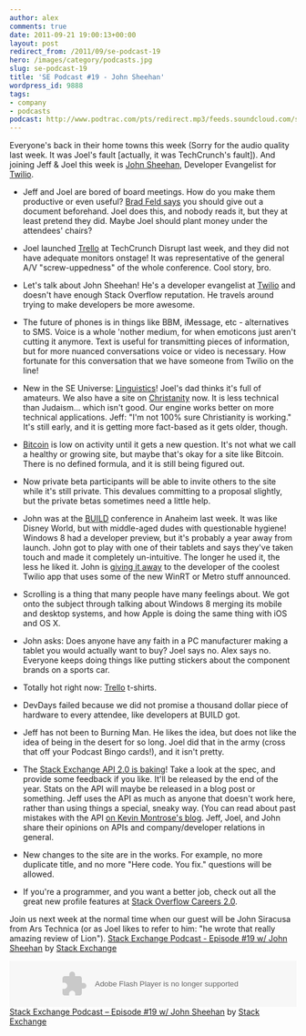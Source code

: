 ```yaml
---
author: alex
comments: true
date: 2011-09-21 19:00:13+00:00
layout: post
redirect_from: /2011/09/se-podcast-19
hero: /images/category/podcasts.jpg
slug: se-podcast-19
title: 'SE Podcast #19 - John Sheehan'
wordpress_id: 9888
tags:
- company
- podcasts
podcast: http://www.podtrac.com/pts/redirect.mp3/feeds.soundcloud.com/stream/23835379-stack-exchange-stack-exchange-podcast-19.mp3
---
```


Everyone's back in their home towns this week (Sorry for the audio quality last week. It was Joel's fault [actually, it was TechCrunch's fault]). And joining Jeff & Joel this week is [John Sheehan](http://www.twitter.com/johnsheehan), Developer Evangelist for [Twilio](http://www.twilio.com).



	
  * Jeff and Joel are bored of board meetings. How do you make them productive or even useful? [Brad Feld says](http://www.feld.com/wp/archives/2009/08/the-best-board-meetings.html) you should give out a document beforehand. Joel does this, and nobody reads it, but they at least pretend they did. Maybe Joel should plant money under the attendees' chairs?

	
  * Joel launched [Trello](http://trello.com/) at TechCrunch Disrupt last week, and they did not have adequate monitors onstage! It was representative of the general A/V "screw-uppedness" of the whole conference. Cool story, bro.

	
  * Let's talk about John Sheehan! He's a developer evangelist at [Twilio](http://www.twilio.com/) and doesn't have enough Stack Overflow reputation. He travels around trying to make developers be more awesome.

	
  * The future of phones is in things like BBM, iMessage, etc - alternatives to SMS. Voice is a whole 'nother medium, for when emoticons just aren't cutting it anymore. Text is useful for transmitting pieces of information, but for more nuanced conversations voice or video is necessary. How fortunate for this conversation that we have someone from Twilio on the line!

	
  * New in the SE Universe: [Linguistics](http://linguistics.stackexchange.com/)! Joel's dad thinks it's full of amateurs. We also have a site on [Christanity](http://christianity.stackexchange.com/) now. It is less technical than Judaism... which isn't good. Our engine works better on more technical applications. Jeff: "I'm not 100% sure Christianity is working." It's still early, and it is getting more fact-based as it gets older, though.

	
  * [Bitcoin](http://bitcoin.stackexchange.com/) is low on activity until it gets a new question. It's not what we call a healthy or growing site, but maybe that's okay for a site like Bitcoin. There is no defined formula, and it is still being figured out.

	
  * Now private beta participants will be able to invite others to the site while it's still private. This devalues committing to a proposal slightly, but the private betas sometimes need a little help.

	
  * John was at the [BUILD](http://www.buildwindows.com/) conference in Anaheim last week. It was like Disney World, but with middle-aged dudes with questionable hygiene! Windows 8 had a developer preview, but it's probably a year away from launch. John got to play with one of their tablets and says they've taken touch and made it completely un-intuitive. The longer he used it, the less he liked it. John is [giving it away](http://www.twilio.com/blog/2011/09/twilio-and-windows-8-your-ticket-to-a-samsung-tablet.html) to the developer of the coolest Twilio app that uses some of the new WinRT or Metro stuff announced.

	
  * Scrolling is a thing that many people have many feelings about. We got onto the subject through talking about Windows 8 merging its mobile and desktop systems, and how Apple is doing the same thing with iOS and OS X.

	
  * John asks: Does anyone have any faith in a PC manufacturer making a tablet you would actually want to buy? Joel says no. Alex says no. Everyone keeps doing things like putting stickers about the component brands on a sports car.

	
  * Totally hot right now: [Trello](http://trello.com/) t-shirts.

	
  * DevDays failed because we did not promise a thousand dollar piece of hardware to every attendee, like developers at BUILD got.

	
  * Jeff has not been to Burning Man. He likes the idea, but does not like the idea of being in the desert for so long. Joel did that in the army (cross that off your Podcast Bingo cards!), and it isn't pretty.

	
  * The [Stack Exchange API 2.0 is baking](http://stackapps.com/questions/2588/draft-specification-for-api-v2-0)! Take a look at the spec, and provide some feedback if you like. It'll be released by the end of the year. Stats on the API will maybe be released in a blog post or something. Jeff uses the API as much as anyone that doesn't work here, rather than using things a special, sneaky way. (You can read about past mistakes with the API [on Kevin Montrose's blog](http://kevinmontrose.com/2011/08/14/history-of-the-stack-exchange-api-mistakes/). Jeff, Joel, and John share their opinions on APIs and company/developer relations in general.

	
  * New changes to the site are in the works. For example, no more duplicate title, and no more "Here code. You fix." questions will be allowed.

	
  * If you're a programmer, and you want a better job, check out all the great new profile features at [Stack Overflow Careers 2.0](http://careers.stackoverflow.com/).


Join us next week at the normal time when our guest will be John Siracusa from Ars Technica (or as Joel likes to refer to him: "he wrote that really amazing review of Lion").
[Stack Exchange Podcast - Episode #19 w/ John Sheehan](http://soundcloud.com/stack-exchange/stack-exchange-podcast-19) by [Stack Exchange](http://soundcloud.com/stack-exchange)

<object width="100%" height="81" classid="clsid:d27cdb6e-ae6d-11cf-96b8-444553540000" codebase="http://download.macromedia.com/pub/shockwave/cabs/flash/swflash.cab#version=6,0,40,0"><param name="allowscriptaccess" value="always" /><param name="src" value="http://player.soundcloud.com/player.swf?url=http%3A%2F%2Fapi.soundcloud.com%2Ftracks%2F23835379" /><embed width="100%" height="81" type="application/x-shockwave-flash" src="http://player.soundcloud.com/player.swf?url=http%3A%2F%2Fapi.soundcloud.com%2Ftracks%2F23835379" allowscriptaccess="always" /></object> <span><a href="http://soundcloud.com/stack-exchange/stack-exchange-podcast-19">Stack Exchange Podcast &#8211; Episode #19 w/ John Sheehan</a> by <a href="http://soundcloud.com/stack-exchange">Stack Exchange</a></span></p>